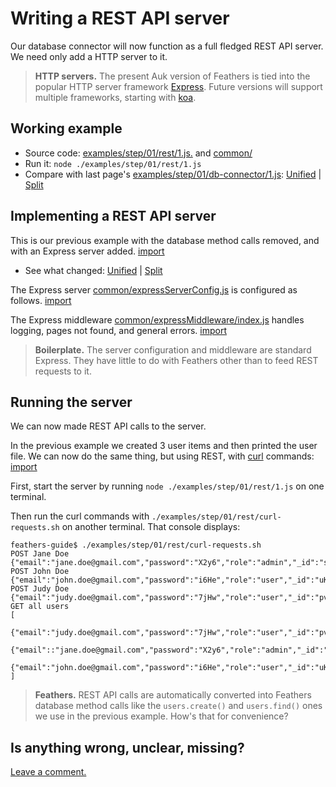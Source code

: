 # Writing a REST API server

Our database connector will now function as a full fledged REST API server.
We need only add a HTTP server to it.

>**HTTP servers.** The present Auk version of Feathers is tied into
the popular HTTP server framework [Express](http://expressjs.com/).
Future versions will support multiple frameworks, starting with
[koa](http://koajs.com/).


## Working example

- Source code: [examples/step/01/rest/1.js.](https://github.com/feathersjs/feathers-guide/blob/master/examples/step/01/rest/1.js)
and
[common/](https://github.com/feathersjs/feathers-guide/blob/master/examples/step/01/common)
- Run it: `node ./examples/step/01/rest/1.js`
- Compare with last page's [examples/step/01/db-connector/1.js](https://github.com/feathersjs/feathers-guide/blob/master/examples/step/01/db-connector/1.js):
[Unified](http://htmlpreview.github.io/?https://github.com/feathersjs/feathers-guide/blob/master/examples/step/_diff/01-rest-1-line.html)
|
[Split](http://htmlpreview.github.io/?https://github.com/feathersjs/feathers-guide/blob/master/examples/step/_diff/01-rest-1-side.html)

## Implementing a REST API server

This is our previous example with the database method calls removed,
and with an Express server added.
[import](../../examples/step/01/rest/1.js)

- See what changed:
[Unified](http://htmlpreview.github.io/?https://github.com/feathersjs/feathers-guide/blob/master/examples/step/_diff/01-rest-1-line.html)
|
[Split](http://htmlpreview.github.io/?https://github.com/feathersjs/feathers-guide/blob/master/examples/step/_diff/01-rest-1-side.html)

The Express server [common/expressServerConfig.js](https://github.com/feathersjs/feathers-guide/blob/master/examples/step/01/common/expressServerConfig.js)
is configured as follows.
[import](../../examples/step/01/common/expressServerConfig.js)

The Express middleware [common/expressMiddleware/index.js](https://github.com/feathersjs/feathers-guide/blob/master/examples/step/01/common/expressMiddleware/index.js)
handles logging, pages not found, and general errors.
[import](../../examples/step/01/common/expressMiddleware/index.js)

> **Boilerplate.** The server configuration and middleware are standard Express.
They have little to do with Feathers other than to feed REST requests to it.

## Running the server

We can now made REST API calls to the server.

In the previous example we created 3 user items and then printed the user file.
We can now do the same thing, but using REST, with
[curl](https://en.wikipedia.org/wiki/CURL) commands:
[import](../../examples/step/01/rest/curl-requests.sh)

First, start the server by running `node ./examples/step/01/rest/1.js` on one terminal.

Then run the curl commands with `./examples/step/01/rest/curl-requests.sh`
on another terminal.
That console displays:

```text
feathers-guide$ ./examples/step/01/rest/curl-requests.sh
POST Jane Doe
{"email":"jane.doe@gmail.com","password":"X2y6","role":"admin","_id":"sbkXV7LVkMhx1NyY"}
POST John Doe
{"email":"john.doe@gmail.com","password":"i6He","role":"user","_id":"uKhqOp4R4hABw9oO"}
POST Judy Doe
{"email":"judy.doe@gmail.com","password":"7jHw","role":"user","_id":"pvcmh9X2i9VZgqWJ"}
GET all users
[
 {"email":"judy.doe@gmail.com","password":"7jHw","role":"user","_id":"pvcmh9X2i9VZgqWJ"},
 {"email"::"jane.doe@gmail.com","password":"X2y6","role":"admin","_id":"sbkXV7LVkMhx1NyY"},
 {"email":"john.doe@gmail.com","password":"i6He","role":"user","_id":"uKhqOp4R4hABw9oO"}
]
```

> **Feathers.** REST API calls are automatically converted into Feathers database method calls
like the `users.create()` and `users.find()` ones we use in the previous example.
How's that for convenience?
 
## Is anything wrong, unclear, missing?
[Leave a comment.](https://github.com/feathersjs/feathers-guide/issues/new?title=Comment:Step-Basic-Rest-api-server&body=Comment:Step-Basic-Rest-api-server)
